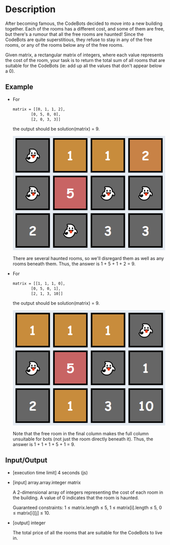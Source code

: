 # Description

After becoming famous, the CodeBots decided to move into a new building together. Each of the rooms has a different cost, and some of them are free, but there's a rumour that all the free rooms are haunted! Since the CodeBots are quite superstitious, they refuse to stay in any of the free rooms, or any of the rooms below any of the free rooms.

Given matrix, a rectangular matrix of integers, where each value represents the cost of the room, your task is to return the total sum of all rooms that are suitable for the CodeBots (ie: add up all the values that don't appear below a 0).

## Example

- For

  ```
  matrix = [[0, 1, 1, 2],
          [0, 5, 0, 0],
          [2, 0, 3, 3]]
  ```

  the output should be solution(matrix) = 9.

    <img src="./example1.png" width="500" />

  There are several haunted rooms, so we'll disregard them as well as any rooms beneath them. Thus, the answer is 1 + 5 + 1 + 2 = 9.

- For

  ```
  matrix = [[1, 1, 1, 0],
          [0, 5, 0, 1],
          [2, 1, 3, 10]]
  ```

  the output should be solution(matrix) = 9.

  <img src="./example2.png" width="500" />

  Note that the free room in the final column makes the full column unsuitable for bots (not just the room directly beneath it). Thus, the answer is 1 + 1 + 1 + 5 + 1 = 9.

## Input/Output

- [execution time limit] 4 seconds (js)

- [input] array.array.integer matrix

  A 2-dimensional array of integers representing the cost of each room in the building. A value of 0 indicates that the room is haunted.

  Guaranteed constraints:
  1 ≤ matrix.length ≤ 5,
  1 ≤ matrix[i].length ≤ 5,
  0 ≤ matrix[i][j] ≤ 10.

- [output] integer

  The total price of all the rooms that are suitable for the CodeBots to live in.
